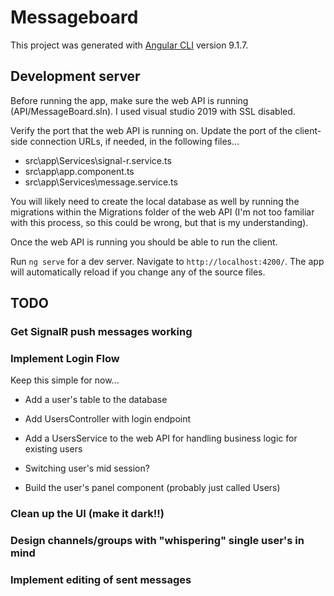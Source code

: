 # Messageboard

This project was generated with [Angular CLI](https://github.com/angular/angular-cli) version 9.1.7.

## Development server

Before running the app, make sure the web API is running (API/MessageBoard.sln). I used visual studio 2019 with SSL disabled.

Verify the port that the web API is running on. Update the port of the client-side connection URLs, if needed, in the following files...

* src\app\Services\signal-r.service.ts
* src\app\app.component.ts
* src\app\Services\message.service.ts

You will likely need to create the local database as well by running the migrations within the Migrations folder of the web API (I'm not too familiar with this process, so this could be wrong, but that is my understanding).

Once the web API is running you should be able to run the client.

Run `ng serve` for a dev server. Navigate to `http://localhost:4200/`. The app will automatically reload if you change any of the source files.

## TODO

### Get SignalR push messages working

### Implement Login Flow

Keep this simple for now...
* Add a user's table to the database
* Add UsersController with login endpoint
* Add a UsersService to the web API for handling business logic for existing users
* Switching user's mid session?

* Build the user's panel component (probably just called Users)

### Clean up the UI (make it dark!!)

### Design channels/groups with "whispering" single user's in mind

### Implement editing of sent messages



